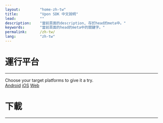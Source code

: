 ```yaml
---
layout:         "home-zh-tw"
title:          "Vpon SDK 中文說明"
lead:           ""
description:    "當前頁面的description, 存於head的meta中。"
keywords:       "當前頁面的head的meta中的關鍵字。"
permalink:      /zh-tw/
lang:           "zh-tw"
---
```


# 運行平台
---
Choose your target platforms to give it a try.<br>
<a href="{{ site.baseurl }}/zh-tw/android/" class="btn btn-lg btn-outline" role="button">Android</a>
<a href="{{ site.baseurl }}/zh-tw/ios/" class="btn btn-lg btn-outline" role="button">iOS</a>
<a href="{{ site.baseurl }}/zh-tw/web/" class="btn btn-lg btn-outline" role="button">Web</a>


# 下載  
---
